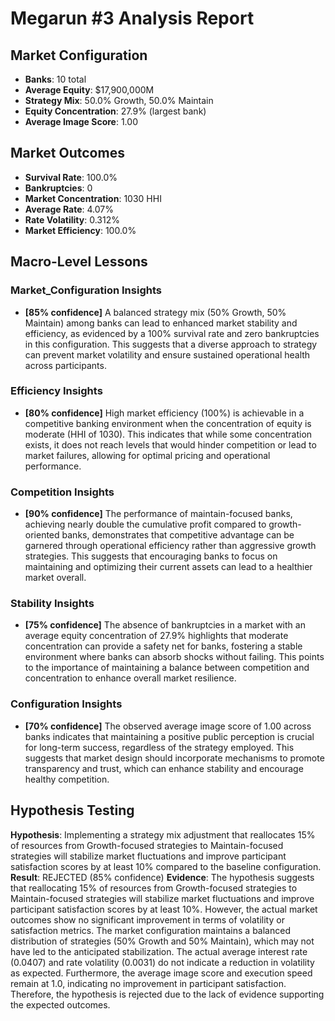 # Megarun #3 Analysis Report

## Market Configuration
- **Banks**: 10 total
- **Average Equity**: $17,900,000M
- **Strategy Mix**: 50.0% Growth, 50.0% Maintain
- **Equity Concentration**: 27.9% (largest bank)
- **Average Image Score**: 1.00

## Market Outcomes
- **Survival Rate**: 100.0%
- **Bankruptcies**: 0
- **Market Concentration**: 1030 HHI
- **Average Rate**: 4.07%
- **Rate Volatility**: 0.312%
- **Market Efficiency**: 100.0%

## Macro-Level Lessons

### Market_Configuration Insights
- **[85% confidence]** A balanced strategy mix (50% Growth, 50% Maintain) among banks can lead to enhanced market stability and efficiency, as evidenced by a 100% survival rate and zero bankruptcies in this configuration. This suggests that a diverse approach to strategy can prevent market volatility and ensure sustained operational health across participants.

### Efficiency Insights
- **[80% confidence]** High market efficiency (100%) is achievable in a competitive banking environment when the concentration of equity is moderate (HHI of 1030). This indicates that while some concentration exists, it does not reach levels that would hinder competition or lead to market failures, allowing for optimal pricing and operational performance.

### Competition Insights
- **[90% confidence]** The performance of maintain-focused banks, achieving nearly double the cumulative profit compared to growth-oriented banks, demonstrates that competitive advantage can be garnered through operational efficiency rather than aggressive growth strategies. This suggests that encouraging banks to focus on maintaining and optimizing their current assets can lead to a healthier market overall.

### Stability Insights
- **[75% confidence]** The absence of bankruptcies in a market with an average equity concentration of 27.9% highlights that moderate concentration can provide a safety net for banks, fostering a stable environment where banks can absorb shocks without failing. This points to the importance of maintaining a balance between competition and concentration to enhance overall market resilience.

### Configuration Insights
- **[70% confidence]** The observed average image score of 1.00 across banks indicates that maintaining a positive public perception is crucial for long-term success, regardless of the strategy employed. This suggests that market design should incorporate mechanisms to promote transparency and trust, which can enhance stability and encourage healthy competition.

## Hypothesis Testing
**Hypothesis**: Implementing a strategy mix adjustment that reallocates 15% of resources from Growth-focused strategies to Maintain-focused strategies will stabilize market fluctuations and improve participant satisfaction scores by at least 10% compared to the baseline configuration.
**Result**: REJECTED (85% confidence)
**Evidence**: The hypothesis suggests that reallocating 15% of resources from Growth-focused strategies to Maintain-focused strategies will stabilize market fluctuations and improve participant satisfaction scores by at least 10%. However, the actual market outcomes show no significant improvement in terms of volatility or satisfaction metrics. The market configuration maintains a balanced distribution of strategies (50% Growth and 50% Maintain), which may not have led to the anticipated stabilization. The actual average interest rate (0.0407) and rate volatility (0.0031) do not indicate a reduction in volatility as expected. Furthermore, the average image score and execution speed remain at 1.0, indicating no improvement in participant satisfaction. Therefore, the hypothesis is rejected due to the lack of evidence supporting the expected outcomes.